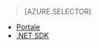 ﻿> [AZURE.SELECTOR]
- [Portale](media-services-manage-content.md)
- [.NET SDK](media-services-index-content.md)

<!--HONumber=47-->
